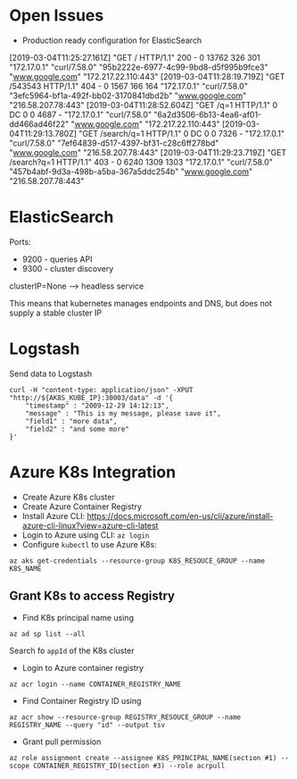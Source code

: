 # Open Issues
- Production ready configuration for ElasticSearch



[2019-03-04T11:25:27.161Z] "GET / HTTP/1.1" 200 - 0 13762 326 301 "172.17.0.1" "curl/7.58.0" "95b2222e-6977-4c99-9bd8-d5f995b9fce3" "www.google.com" "172.217.22.110:443"
[2019-03-04T11:28:19.719Z] "GET /543543 HTTP/1.1" 404 - 0 1567 166 164 "172.17.0.1" "curl/7.58.0" "3efc5964-bf1a-492f-bb02-3170841dbd2b" "www.google.com" "216.58.207.78:443"
[2019-03-04T11:28:52.604Z] "GET /q=1 HTTP/1.1" 0 DC 0 0 4687 - "172.17.0.1" "curl/7.58.0" "6a2d3506-6b13-4ea6-af01-dd466ad46f22" "www.google.com" "172.217.22.110:443"
[2019-03-04T11:29:13.780Z] "GET /search/q=1 HTTP/1.1" 0 DC 0 0 7326 - "172.17.0.1" "curl/7.58.0" "7ef64839-d517-4397-bf31-c28c6ff278bd" "www.google.com" "216.58.207.78:443"
[2019-03-04T11:29:23.719Z] "GET /search?q=1 HTTP/1.1" 403 - 0 6240 1309 1303 "172.17.0.1" "curl/7.58.0" "457b4abf-9d3a-498b-a5ba-367a5ddc254b" "www.google.com" "216.58.207.78:443"



# ElasticSearch
Ports:
* 9200 - queries API
* 9300 - cluster discovery


clusterIP=None --> headless service

This means that kubernetes manages endpoints and DNS, but does not supply a stable cluster IP


# Logstash
Send data to Logstash
```
curl -H "content-type: application/json" -XPUT "http://${AK8S_KUBE_IP}:30003/data" -d '{
    "timestamp" : "2009-12-29 14:12:13",
    "message" : "This is my message, please save it",
    "field1" : "more data",
    "field2" : "and some more"
}'
```

# Azure K8s Integration
- Create Azure K8s cluster
- Create Azure Container Registry
- Install Azure CLI: https://docs.microsoft.com/en-us/cli/azure/install-azure-cli-linux?view=azure-cli-latest
- Login to Azure using CLI: `az login`
- Configure `kubectl` to use Azure K8s: 
```
az aks get-credentials --resource-group K8S_RESOUCE_GROUP --name K8S_NAME
```

## Grant K8s to access Registry
- Find K8s principal name using 
```
az ad sp list --all
```

Search fo `appId` of the K8s cluster
- Login to Azure container registry
 ```
 az acr login --name CONTAINER_REGISTRY_NAME
 ```

- Find Container Registry ID using 
```
az acr show --resource-group REGISTRY_RESOUCE_GROUP --name REGISTRY_NAME --query "id" --output tsv
```

- Grant pull permission
```
az role assignment create --assignee K8S_PRINCIPAL_NAME(section #1) --scope CONTAINER_REGISTRY_ID(section #3) --role acrpull
```

